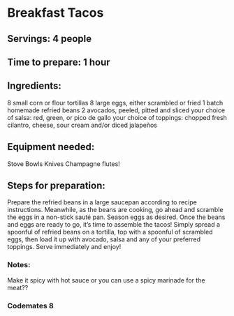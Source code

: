 # Breakfast Tacos

## Servings: 4 people

## Time to prepare: 1 hour

## Ingredients:
8 small corn or flour tortillas
8 large eggs, either scrambled or fried
1 batch homemade refried beans
2 avocados, peeled, pitted and sliced
your choice of salsa: red, green, or pico de gallo
your choice of toppings: chopped fresh cilantro, cheese, sour cream and/or diced jalapeños


## Equipment needed:
Stove
Bowls
Knives
Champagne flutes!

## Steps for preparation:
Prepare the refried beans in a large saucepan according to recipe instructions.
Meanwhile, as the beans are cooking, go ahead and scramble the eggs in a non-stick sauté pan. Season eggs as desired.
Once the beans and eggs are ready to go, it’s time to assemble the tacos!  Simply spread a spoonful of refried beans on a tortilla, top with a spoonful of scrambled eggs, then load it up with avocado, salsa and any of your preferred toppings.
Serve immediately and enjoy!


### Notes:
Make it spicy with hot sauce or you can use a spicy marinade for the meat??


### Codemates 8
